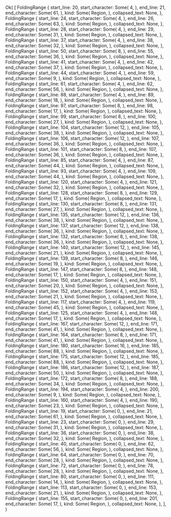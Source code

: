 Ok(
    [
        FoldingRange {
            start_line: 20,
            start_character: Some(
                4,
            ),
            end_line: 21,
            end_character: Some(
                61,
            ),
            kind: Some(
                Region,
            ),
            collapsed_text: None,
        },
        FoldingRange {
            start_line: 24,
            start_character: Some(
                4,
            ),
            end_line: 26,
            end_character: Some(
                63,
            ),
            kind: Some(
                Region,
            ),
            collapsed_text: None,
        },
        FoldingRange {
            start_line: 28,
            start_character: Some(
                4,
            ),
            end_line: 29,
            end_character: Some(
                31,
            ),
            kind: Some(
                Region,
            ),
            collapsed_text: None,
        },
        FoldingRange {
            start_line: 37,
            start_character: Some(
                4,
            ),
            end_line: 38,
            end_character: Some(
                32,
            ),
            kind: Some(
                Region,
            ),
            collapsed_text: None,
        },
        FoldingRange {
            start_line: 50,
            start_character: Some(
                8,
            ),
            end_line: 55,
            end_character: Some(
                36,
            ),
            kind: Some(
                Region,
            ),
            collapsed_text: None,
        },
        FoldingRange {
            start_line: 41,
            start_character: Some(
                4,
            ),
            end_line: 42,
            end_character: Some(
                37,
            ),
            kind: Some(
                Region,
            ),
            collapsed_text: None,
        },
        FoldingRange {
            start_line: 44,
            start_character: Some(
                4,
            ),
            end_line: 59,
            end_character: Some(
                9,
            ),
            kind: Some(
                Region,
            ),
            collapsed_text: None,
        },
        FoldingRange {
            start_line: 61,
            start_character: Some(
                4,
            ),
            end_line: 62,
            end_character: Some(
                56,
            ),
            kind: Some(
                Region,
            ),
            collapsed_text: None,
        },
        FoldingRange {
            start_line: 88,
            start_character: Some(
                4,
            ),
            end_line: 89,
            end_character: Some(
                18,
            ),
            kind: Some(
                Region,
            ),
            collapsed_text: None,
        },
        FoldingRange {
            start_line: 97,
            start_character: Some(
                8,
            ),
            end_line: 98,
            end_character: Some(
                17,
            ),
            kind: Some(
                Region,
            ),
            collapsed_text: None,
        },
        FoldingRange {
            start_line: 99,
            start_character: Some(
                8,
            ),
            end_line: 100,
            end_character: Some(
                27,
            ),
            kind: Some(
                Region,
            ),
            collapsed_text: None,
        },
        FoldingRange {
            start_line: 104,
            start_character: Some(
                12,
            ),
            end_line: 105,
            end_character: Some(
                38,
            ),
            kind: Some(
                Region,
            ),
            collapsed_text: None,
        },
        FoldingRange {
            start_line: 106,
            start_character: Some(
                12,
            ),
            end_line: 107,
            end_character: Some(
                36,
            ),
            kind: Some(
                Region,
            ),
            collapsed_text: None,
        },
        FoldingRange {
            start_line: 101,
            start_character: Some(
                8,
            ),
            end_line: 107,
            end_character: Some(
                36,
            ),
            kind: Some(
                Region,
            ),
            collapsed_text: None,
        },
        FoldingRange {
            start_line: 85,
            start_character: Some(
                4,
            ),
            end_line: 87,
            end_character: Some(
                44,
            ),
            kind: Some(
                Region,
            ),
            collapsed_text: None,
        },
        FoldingRange {
            start_line: 93,
            start_character: Some(
                4,
            ),
            end_line: 109,
            end_character: Some(
                44,
            ),
            kind: Some(
                Region,
            ),
            collapsed_text: None,
        },
        FoldingRange {
            start_line: 120,
            start_character: Some(
                4,
            ),
            end_line: 121,
            end_character: Some(
                32,
            ),
            kind: Some(
                Region,
            ),
            collapsed_text: None,
        },
        FoldingRange {
            start_line: 128,
            start_character: Some(
                8,
            ),
            end_line: 129,
            end_character: Some(
                17,
            ),
            kind: Some(
                Region,
            ),
            collapsed_text: None,
        },
        FoldingRange {
            start_line: 130,
            start_character: Some(
                8,
            ),
            end_line: 131,
            end_character: Some(
                27,
            ),
            kind: Some(
                Region,
            ),
            collapsed_text: None,
        },
        FoldingRange {
            start_line: 135,
            start_character: Some(
                12,
            ),
            end_line: 136,
            end_character: Some(
                38,
            ),
            kind: Some(
                Region,
            ),
            collapsed_text: None,
        },
        FoldingRange {
            start_line: 137,
            start_character: Some(
                12,
            ),
            end_line: 138,
            end_character: Some(
                36,
            ),
            kind: Some(
                Region,
            ),
            collapsed_text: None,
        },
        FoldingRange {
            start_line: 132,
            start_character: Some(
                8,
            ),
            end_line: 138,
            end_character: Some(
                36,
            ),
            kind: Some(
                Region,
            ),
            collapsed_text: None,
        },
        FoldingRange {
            start_line: 140,
            start_character: Some(
                12,
            ),
            end_line: 145,
            end_character: Some(
                21,
            ),
            kind: Some(
                Region,
            ),
            collapsed_text: None,
        },
        FoldingRange {
            start_line: 139,
            start_character: Some(
                8,
            ),
            end_line: 146,
            end_character: Some(
                19,
            ),
            kind: Some(
                Region,
            ),
            collapsed_text: None,
        },
        FoldingRange {
            start_line: 147,
            start_character: Some(
                8,
            ),
            end_line: 148,
            end_character: Some(
                17,
            ),
            kind: Some(
                Region,
            ),
            collapsed_text: None,
        },
        FoldingRange {
            start_line: 150,
            start_character: Some(
                4,
            ),
            end_line: 151,
            end_character: Some(
                20,
            ),
            kind: Some(
                Region,
            ),
            collapsed_text: None,
        },
        FoldingRange {
            start_line: 152,
            start_character: Some(
                4,
            ),
            end_line: 153,
            end_character: Some(
                21,
            ),
            kind: Some(
                Region,
            ),
            collapsed_text: None,
        },
        FoldingRange {
            start_line: 117,
            start_character: Some(
                4,
            ),
            end_line: 119,
            end_character: Some(
                45,
            ),
            kind: Some(
                Region,
            ),
            collapsed_text: None,
        },
        FoldingRange {
            start_line: 125,
            start_character: Some(
                4,
            ),
            end_line: 148,
            end_character: Some(
                17,
            ),
            kind: Some(
                Region,
            ),
            collapsed_text: None,
        },
        FoldingRange {
            start_line: 167,
            start_character: Some(
                12,
            ),
            end_line: 171,
            end_character: Some(
                41,
            ),
            kind: Some(
                Region,
            ),
            collapsed_text: None,
        },
        FoldingRange {
            start_line: 164,
            start_character: Some(
                8,
            ),
            end_line: 171,
            end_character: Some(
                41,
            ),
            kind: Some(
                Region,
            ),
            collapsed_text: None,
        },
        FoldingRange {
            start_line: 180,
            start_character: Some(
                16,
            ),
            end_line: 185,
            end_character: Some(
                88,
            ),
            kind: Some(
                Region,
            ),
            collapsed_text: None,
        },
        FoldingRange {
            start_line: 175,
            start_character: Some(
                12,
            ),
            end_line: 185,
            end_character: Some(
                88,
            ),
            kind: Some(
                Region,
            ),
            collapsed_text: None,
        },
        FoldingRange {
            start_line: 186,
            start_character: Some(
                12,
            ),
            end_line: 187,
            end_character: Some(
                50,
            ),
            kind: Some(
                Region,
            ),
            collapsed_text: None,
        },
        FoldingRange {
            start_line: 172,
            start_character: Some(
                8,
            ),
            end_line: 188,
            end_character: Some(
                34,
            ),
            kind: Some(
                Region,
            ),
            collapsed_text: None,
        },
        FoldingRange {
            start_line: 194,
            start_character: Some(
                4,
            ),
            end_line: 200,
            end_character: Some(
                9,
            ),
            kind: Some(
                Region,
            ),
            collapsed_text: None,
        },
        FoldingRange {
            start_line: 160,
            start_character: Some(
                4,
            ),
            end_line: 190,
            end_character: Some(
                23,
            ),
            kind: Some(
                Region,
            ),
            collapsed_text: None,
        },
        FoldingRange {
            start_line: 19,
            start_character: Some(
                0,
            ),
            end_line: 21,
            end_character: Some(
                61,
            ),
            kind: Some(
                Region,
            ),
            collapsed_text: None,
        },
        FoldingRange {
            start_line: 23,
            start_character: Some(
                0,
            ),
            end_line: 29,
            end_character: Some(
                31,
            ),
            kind: Some(
                Region,
            ),
            collapsed_text: None,
        },
        FoldingRange {
            start_line: 36,
            start_character: Some(
                0,
            ),
            end_line: 38,
            end_character: Some(
                32,
            ),
            kind: Some(
                Region,
            ),
            collapsed_text: None,
        },
        FoldingRange {
            start_line: 40,
            start_character: Some(
                0,
            ),
            end_line: 62,
            end_character: Some(
                56,
            ),
            kind: Some(
                Region,
            ),
            collapsed_text: None,
        },
        FoldingRange {
            start_line: 64,
            start_character: Some(
                0,
            ),
            end_line: 70,
            end_character: Some(
                28,
            ),
            kind: Some(
                Region,
            ),
            collapsed_text: None,
        },
        FoldingRange {
            start_line: 72,
            start_character: Some(
                0,
            ),
            end_line: 78,
            end_character: Some(
                28,
            ),
            kind: Some(
                Region,
            ),
            collapsed_text: None,
        },
        FoldingRange {
            start_line: 80,
            start_character: Some(
                0,
            ),
            end_line: 111,
            end_character: Some(
                14,
            ),
            kind: Some(
                Region,
            ),
            collapsed_text: None,
        },
        FoldingRange {
            start_line: 113,
            start_character: Some(
                0,
            ),
            end_line: 153,
            end_character: Some(
                21,
            ),
            kind: Some(
                Region,
            ),
            collapsed_text: None,
        },
        FoldingRange {
            start_line: 155,
            start_character: Some(
                0,
            ),
            end_line: 201,
            end_character: Some(
                17,
            ),
            kind: Some(
                Region,
            ),
            collapsed_text: None,
        },
    ],
)
